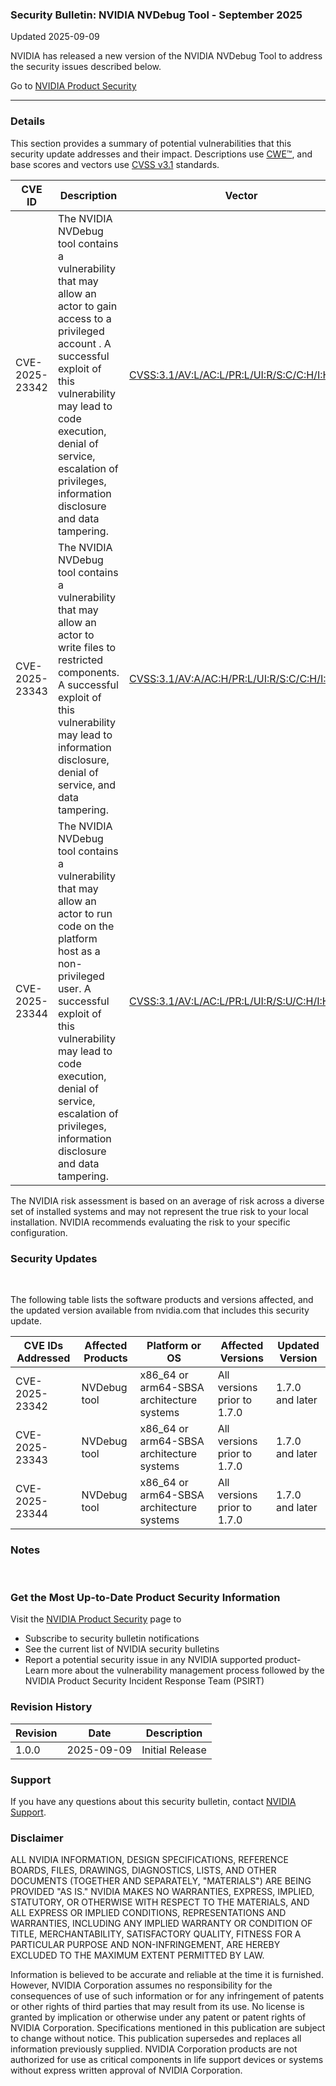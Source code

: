 ### Security Bulletin: NVIDIA NVDebug Tool - September 2025

Updated 2025-09-09

NVIDIA has released a new version of the NVIDIA NVDebug Tool to address the security issues described below.

Go to [NVIDIA Product Security](https://www.nvidia.com/security/)

_______________________________________________________________________________________________________________________________________________

### Details

This section provides a summary of potential vulnerabilities that this security update addresses and their impact. Descriptions use [CWE™](https://cwe.mitre.org/), and base scores and vectors use [CVSS v3.1](https://www.first.org/cvss/specification-document) standards.

| **CVE ID** | **Description** | **Vector** | **Base Score** | **Severity** | **CWE** | **Impacts** |
| ---------- | ---------------- | ---------- | -------------- | ------------ | -------- | ------------ |
| CVE-2025-23342 | The NVIDIA NVDebug tool contains a vulnerability that may allow an actor to gain access to a privileged account . A successful exploit of this vulnerability may lead to code execution, denial of service, escalation of privileges, information disclosure and data tampering. | [CVSS:3.1/AV:L/AC:L/PR:L/UI:R/S:C/C:H/I:H/A:H](https://www.first.org/cvss/calculator/3.1#CVSS:3.1/AV:L/AC:L/PR:L/UI:R/S:C/C:H/I:H/A:H) | 8.2 | HIGH | [CWE-522](https://cwe.mitre.org/data/definitions/522.html) | Code execution, denial of service, escalation of privileges, information disclosure, data tampering |
| CVE-2025-23343 | The NVIDIA NVDebug tool contains a vulnerability that may allow an actor to write files to restricted components. A successful exploit of this vulnerability may lead to information disclosure, denial of service, and data tampering. | [CVSS:3.1/AV:A/AC:H/PR:L/UI:R/S:C/C:H/I:H/A:H](https://www.first.org/cvss/calculator/3.1#CVSS:3.1/AV:A/AC:H/PR:L/UI:R/S:C/C:H/I:H/A:H) | 7.6 | HIGH | [CWE-22](https://cwe.mitre.org/data/definitions/22.html) | Information disclosure, data tampering, denial of service |
| CVE-2025-23344 | The NVIDIA NVDebug tool contains a vulnerability that may allow an actor to run code on the platform host as a non-privileged user. A successful exploit of this vulnerability may lead to code execution, denial of service, escalation of privileges, information disclosure and data tampering. | [CVSS:3.1/AV:L/AC:L/PR:L/UI:R/S:U/C:H/I:H/A:H](https://www.first.org/cvss/calculator/3.1#CVSS:3.1/AV:L/AC:L/PR:L/UI:R/S:U/C:H/I:H/A:H) | 7.3 | HIGH | [CWE-78](https://cwe.mitre.org/data/definitions/78.html) | Code execution, denial of service, escalation of privileges, information disclosure, data tampering |

The NVIDIA risk assessment is based on an average of risk across a diverse set of installed systems and may not represent the true risk to your local installation. NVIDIA recommends evaluating the risk to your specific configuration.

### Security Updates

<br>

The following table lists the software products and versions affected, and the updated version available from nvidia.com that includes this security update.

| **CVE IDs Addressed** | **Affected Products** | **Platform or OS** | **Affected Versions** | **Updated Version** |
| --------------------- | --------------------- | ----------------- | --------------------- | ------------------- |
| CVE-2025-23342 | NVDebug tool | x86_64 or arm64-SBSA architecture systems | All versions prior to 1.7.0 | 1.7.0 and later |
| CVE-2025-23343 | NVDebug tool | x86_64 or arm64-SBSA architecture systems | All versions prior to 1.7.0 | 1.7.0 and later |
| CVE-2025-23344 | NVDebug tool | x86_64 or arm64-SBSA architecture systems | All versions prior to 1.7.0 | 1.7.0 and later |

### Notes

<br>



### Get the Most Up-to-Date Product Security Information

Visit the [NVIDIA Product Security](https://www.nvidia.com/security/) page to

- Subscribe to security bulletin notifications
- See the current list of NVIDIA security bulletins
- Report a potential security issue in any NVIDIA supported product- Learn more about the vulnerability management process followed by the NVIDIA Product Security Incident Response Team (PSIRT)
### Revision History

| **Revision** | **Date** | **Description** |
| ------------ | -------- | --------------- |
| 1.0.0 | 2025-09-09 | Initial Release |

### Support
If you have any questions about this security bulletin, contact [NVIDIA Support](https://www.nvidia.com/object/support.html).

### Disclaimer
ALL NVIDIA INFORMATION, DESIGN SPECIFICATIONS, REFERENCE BOARDS, FILES, DRAWINGS, DIAGNOSTICS, LISTS, AND OTHER DOCUMENTS (TOGETHER AND SEPARATELY, "MATERIALS") ARE BEING PROVIDED "AS IS." NVIDIA MAKES NO WARRANTIES, EXPRESS, IMPLIED, STATUTORY, OR OTHERWISE WITH RESPECT TO THE MATERIALS, AND ALL EXPRESS OR IMPLIED CONDITIONS, REPRESENTATIONS AND WARRANTIES, INCLUDING ANY IMPLIED WARRANTY OR CONDITION OF TITLE, MERCHANTABILITY, SATISFACTORY QUALITY, FITNESS FOR A PARTICULAR PURPOSE AND NON-INFRINGEMENT, ARE HEREBY EXCLUDED TO THE MAXIMUM EXTENT PERMITTED BY LAW. 

Information is believed to be accurate and reliable at the time it is furnished. However, NVIDIA Corporation assumes no responsibility for the consequences of use of such information or for any infringement of patents or other rights of third parties that may result from its use. No license is granted by implication or otherwise under any patent or patent rights of NVIDIA Corporation. Specifications mentioned in this publication are subject to change without notice. This publication supersedes and replaces all information previously supplied. NVIDIA Corporation products are not authorized for use as critical components in life support devices or systems without express written approval of NVIDIA Corporation.

